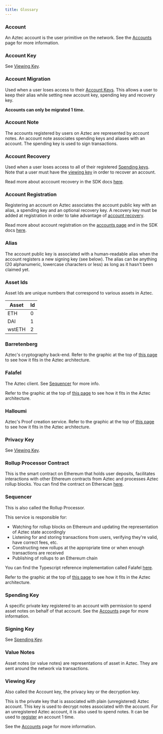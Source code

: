 ```yaml
---
title: Glossary
---
```


### Account

An Aztec account is the user primitive on the network. See the [Accounts](how-aztec-works/accounts.md) page for more information.

### Account Key

See [Viewing Key](#viewing-key).

### Account Migration

Used when a user loses access to their [Account Keys](#account-key). This allows a user to keep their alias while setting new account key, spending key and recovery key.

**Accounts can only be migrated 1 time.**

### Account Note

The accounts registered by users on Aztec are represented by account notes. An account note associates spending keys and aliases with an account. The spending key is used to sign transactions.

### Account Recovery

Used when a user loses access to all of their registered [Spending keys](#spending-key). Note that a user must have the [viewing key](#viewing-key) in order to recover an account.

Read more about acccount recovery in the SDK docs [here](./sdk/usage/account-recovery.md).

### Account Registration

Registering an account on Aztec associates the account public key with an alias, a spending key and an optional recovery key. A recovery key must be added at registration in order to take advantage of [account recovery](#account-recovery).

Read more about account registration on the [accounts page](../docs/how-aztec-works/accounts.md#account-registration) and in the SDK docs [here](./sdk/usage/register.md).

### Alias

The account public key is associated with a human-readable alias when the account registers a new signing key (see below). The alias can be anything (20 alphanumeric, lowercase characters or less) as long as it hasn't been claimed yet.

### Asset Ids

Asset Ids are unique numbers that correspond to various assets in Aztec.

| Asset | Id |
| --- | --- |
| ETH | 0 |
| DAI | 1 |
| wstETH | 2 |

### Barretenberg

Aztec's cryptography back-end. Refer to the graphic at the top of [this page](https://medium.com/aztec-protocol/explaining-the-network-in-aztec-network-166862b3ef7d) to see how it fits in the Aztec architecture.

### Falafel

The Aztec client. See [Sequencer](#sequencer) for more info.

Refer to the graphic at the top of [this page](https://medium.com/aztec-protocol/explaining-the-network-in-aztec-network-166862b3ef7d) to see how it fits in the Aztec architecture.

### Halloumi

Aztec's Proof creation service. Refer to the graphic at the top of [this page](https://medium.com/aztec-protocol/explaining-the-network-in-aztec-network-166862b3ef7d) to see how it fits in the Aztec architecture.

### Privacy Key

See [Viewing Key](#viewing-key).

### Rollup Processor Contract

This is the smart contract on Ethereum that holds user deposits, facilitates interactions with other Ethereum contracts from Aztec and processes Aztec rollup blocks. You can find the contract on Etherscan [here](https://etherscan.io/address/0xff1f2b4adb9df6fc8eafecdcbf96a2b351680455).

### Sequencer

This is also called the Rollup Processor.

This service is responsible for:

- Watching for rollup blocks on Ethereum and updating the representation of Aztec state accordingly
- Listening for and storing transactions from users, verifying they're valid, have correct fees, etc.
- Constructing new rollups at the appropriate time or when enough transactions are received
- Publishing of rollups to an Ethereum chain

You can find the Typescript reference implementation called Falafel [here](https://github.com/AztecProtocol/aztec-connect/tree/master/falafel).

Refer to the graphic at the top of [this page](https://medium.com/aztec-protocol/explaining-the-network-in-aztec-network-166862b3ef7d) to see how it fits in the Aztec architecture.

### Spending Key

A specific private key registered to an account with permission to spend asset notes on behalf of that account. See the [Accounts](how-aztec-works/accounts.md) page for more information.

### Signing Key

See [Spending Key](#spending-key).

### Value Notes

Asset notes (or value notes) are representations of asset in Aztec. They are sent around the network via transactions.

### Viewing Key

Also called the Account key, the privacy key or the decryption key.

This is the private key that is associated with plain (unregistered) Aztec account. This key is used to decrypt notes associated with the account. For an unregistered Aztec account, it is also used to spend notes. It can be used to [register](#account-registration) an account 1 time.

See the [Accounts](how-aztec-works/accounts.md) page for more information.
